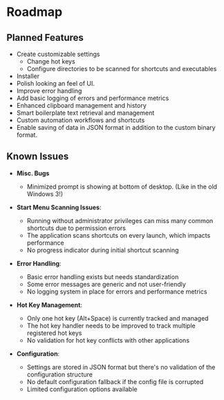 # Roadmap

## Planned Features

- Create customizable settings
  - Change hot keys
  - Configure directories to be scanned for shortcuts and executables
- Installer
- Polish looking an feel of UI.
- Improve error handling
- Add basic logging of errors and performance metrics
- Enhanced clipboard management and history
- Smart boilerplate text retrieval and management
- Custom automation workflows and shortcuts
- Enable saving of data in JSON format in addition to the custom binary format.

## Known Issues

- **Misc. Bugs**
   - Minimized prompt is showing at bottom of desktop. (Like in the old Windows 3!)

- **Start Menu Scanning Issues**:
   - Running without administrator privileges can miss many common shortcuts due to permission errors
   - The application scans shortcuts on every launch, which impacts performance
   - No progress indicator during initial shortcut scanning

- **Error Handling**:
   - Basic error handling exists but needs standardization
   - Some error messages are generic and not user-friendly
   - No logging system in place for errors and performance metrics

- **Hot Key Management**:
   - Only one hot key (Alt+Space) is currently tracked and managed
   - The hot key handler needs to be improved to track multiple registered hot keys
   - No validation for hot key conflicts with other applications

- **Configuration**:
   - Settings are stored in JSON format but there's no validation of the configuration structure
   - No default configuration fallback if the config file is corrupted
   - Limited configuration options available

